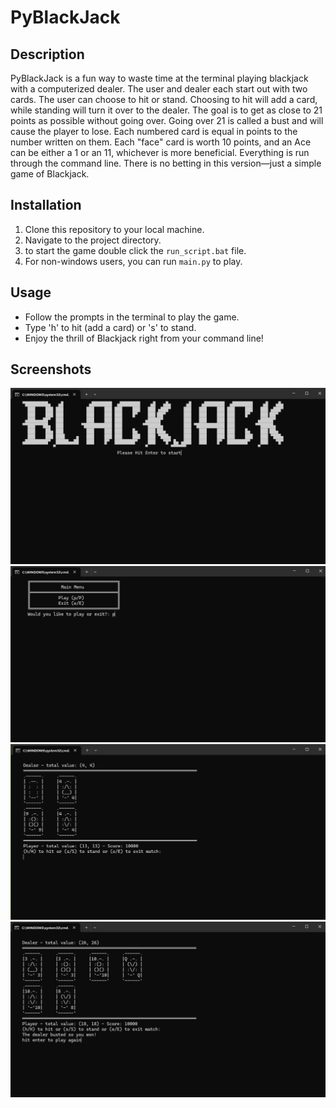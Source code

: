 # PyBlackJack

## Description
PyBlackJack is a fun way to waste time at the terminal playing blackjack with a computerized dealer. The user and dealer each start out with two cards. The user can choose to hit or stand. Choosing to hit will add a card, while standing will turn it over to the dealer. The goal is to get as close to 21 points as possible without going over. Going over 21 is called a bust and will cause the player to lose. Each numbered card is equal in points to the number written on them. Each "face" card is worth 10 points, and an Ace can be either a 1 or an 11, whichever is more beneficial. Everything is run through the command line. There is no betting in this version—just a simple game of Blackjack.

## Installation
1. Clone this repository to your local machine.
2. Navigate to the project directory.
3. to start the game double click the `run_script.bat` file. 
4. For non-windows users, you can run `main.py` to play.

## Usage
- Follow the prompts in the terminal to play the game.
- Type 'h' to hit (add a card) or 's' to stand.
- Enjoy the thrill of Blackjack right from your command line!

## Screenshots
![Title](screenshots/title.png?raw=true "Title of Game")
![Menu](screenshots/menu.png?raw=true "Main menu to play")
![Start](screenshots/start.png?raw=true "Start of a game")
![Win](screenshots/win.png?raw=true "Player wins a game")

